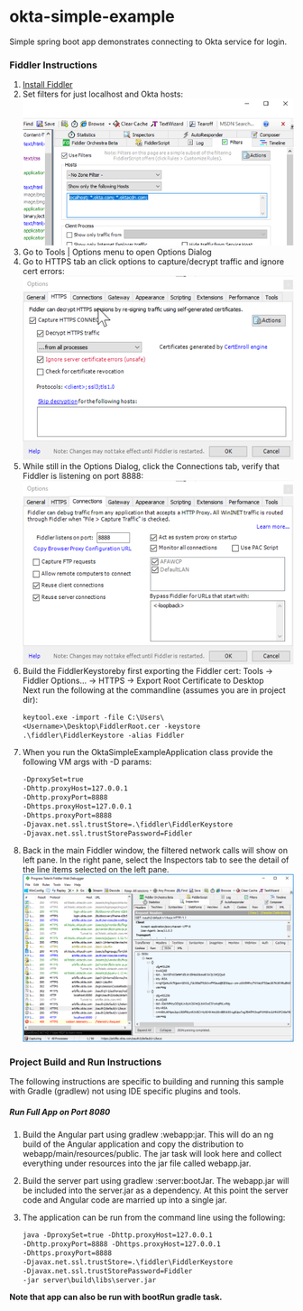 # okta-simple-example
Simple spring boot app demonstrates connecting to Okta service for login.
### Fiddler Instructions

1. [Install Fiddler](https://www.telerik.com/fiddler)
2. Set filters for just localhost and Okta hosts: \
![Okta Filters](docs/FddlerFilters.png)
3. Go to Tools | Options menu to open Options Dialog
4. Go to HTTPS tab an click options to capture/decrypt traffic and ignore cert errors: \
![Okta Filters](docs/FddlerOptions.png)
5. While still in the Options Dialog, click the Connections tab, verify that Fiddler is listening on port 8888: \
![Okta Filters](docs/FddlerProxy.png)
6. Build the FiddlerKeystoreby first exporting the Fiddler cert:  Tools -> Fiddler Options... -> HTTPS -> Export Root Certificate to Desktop \
Next run the following at the commandline (assumes you are in project dir): 
    ```$xslt
    keytool.exe -import -file C:\Users\<Username>\Desktop\FiddlerRoot.cer -keystore .\fiddler\FiddlerKeystore -alias Fiddler
    ```
7. When you run the OktaSimpleExampleApplication class provide the following VM args with -D params: 
    ```$xslt
    -DproxySet=true
    -Dhttp.proxyHost=127.0.0.1
    -Dhttp.proxyPort=8888
    -Dhttps.proxyHost=127.0.0.1
    -Dhttps.proxyPort=8888
    -Djavax.net.ssl.trustStore=.\fiddler\FiddlerKeystore
    -Djavax.net.ssl.trustStorePassword=Fiddler
    ```
8. Back in the main Fiddler window, the filtered network calls will show on left pane.  In the right pane, select the 
Inspectors tab to see the detail of the line items selected on the left pane. \
![Okta Filters](docs/FiddlerItemDetail.png)


### Project Build and Run Instructions

The following instructions are specific to building and running this sample with Gradle (gradlew) not using IDE specific plugins and tools.

##### Run Full App on Port 8080

1. Build the Angular part using gradlew :webapp:jar.  This will do an ng build of the Angular application and copy the distribution to webapp/main/resources/public.  The jar task will look here and collect everything under resources into the jar file called webapp.jar.

2. Build the server part using gradlew :server:bootJar.  The webapp.jar will be included into the server.jar as a dependency.  At this point the server code and Angular code are married up into a single jar.

3. The application can be run from the command line using the following:<br>

       java -DproxySet=true -Dhttp.proxyHost=127.0.0.1 
       -Dhttp.proxyPort=8888 -Dhttps.proxyHost=127.0.0.1 
       -Dhttps.proxyPort=8888 
       -Djavax.net.ssl.trustStore=.\fiddler\FiddlerKeystore 
       -Djavax.net.ssl.trustStorePassword=Fiddler 
       -jar server\build\libs\server.jar

**Note that app can also be run with bootRun gradle task.**
